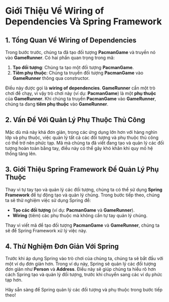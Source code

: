 # Giới Thiệu Về Wiring of Dependencies Và Spring Framework

## 1. Tổng Quan Về Wiring of Dependencies

Trong bước trước, chúng ta đã tạo đối tượng **PacmanGame** và truyền nó vào **GameRunner**. Có hai phần quan trọng trong mã:

1. **Tạo đối tượng**: Chúng ta tạo một đối tượng **PacmanGame**.
2. **Tiêm phụ thuộc**: Chúng ta truyền đối tượng **PacmanGame** vào **GameRunner** thông qua constructor.

Điều này được gọi là **wiring of dependencies**. **GameRunner** cần một trò chơi để chạy, vì vậy trò chơi này (ví dụ: **PacmanGame**) là một **phụ thuộc** của **GameRunner**. Khi chúng ta truyền **PacmanGame** vào **GameRunner**, chúng ta đang **tiêm phụ thuộc** vào **GameRunner**.

## 2. Vấn Đề Với Quản Lý Phụ Thuộc Thủ Công

Mặc dù mã này khá đơn giản, trong các ứng dụng lớn hơn với hàng nghìn lớp và phụ thuộc, việc quản lý tất cả các đối tượng và phụ thuộc thủ công có thể trở nên phức tạp. Mã mà chúng ta đã viết đang tạo và quản lý các đối tượng hoàn toàn bằng tay, điều này có thể gây khó khăn khi quy mô hệ thống tăng lên.

## 3. Giới Thiệu Spring Framework Để Quản Lý Phụ Thuộc

Thay vì tự tay tạo và quản lý các đối tượng, chúng ta có thể sử dụng **Spring Framework** để tự động tạo và quản lý chúng. Trong bước tiếp theo, chúng ta sẽ thử nghiệm việc sử dụng Spring để:

- **Tạo các đối tượng** (ví dụ: **PacmanGame** và **GameRunner**).
- **Wiring** (tiêm) các phụ thuộc mà không cần tự tay quản lý chúng.

Thay vì viết mã để tạo đối tượng **PacmanGame** và **GameRunner**, chúng ta sẽ để Spring Framework xử lý việc này.

## 4. Thử Nghiệm Đơn Giản Với Spring

Trước khi áp dụng Spring vào trò chơi của chúng ta, chúng ta sẽ bắt đầu với một ví dụ đơn giản hơn. Trong ví dụ này, Spring sẽ quản lý các đối tượng đơn giản như **Person** và **Address**. Điều này sẽ giúp chúng ta hiểu rõ hơn cách Spring tạo và quản lý đối tượng, trước khi chuyển sang các ví dụ phức tạp hơn.

Hãy sẵn sàng để Spring quản lý các đối tượng và phụ thuộc trong bước tiếp theo!
